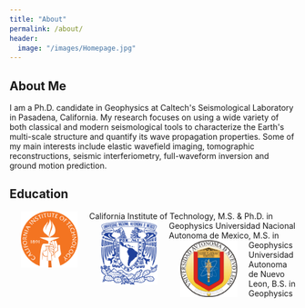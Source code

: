 ```yaml
---
title: "About"
permalink: /about/
header:
  image: "/images/Homepage.jpg"
---
```

## About Me
I am a Ph.D. candidate in Geophysics at Caltech's Seismological Laboratory in Pasadena, California. My research focuses on using a wide variety of both classical and modern seismological tools to characterize the Earth's multi-scale structure and quantify its wave propagation properties. Some of my main interests include elastic wavefield imaging, tomographic reconstructions, seismic interferiometry, full-waveform inversion and ground motion prediction.

## Education
<div class="row">
<img src="/images/CALTECH_LOGO.png" align="left" width="100" hspace="20"> California Institute of Technology, M.S. & Ph.D. in Geophysics
<img src="/images/UNAM_LOGO.png" align="left" width="100" hspace="20"> Universidad Nacional Autonoma de Mexico, M.S. in Geophysics
<img src="/images/UANL_LOGO.png" align="left" width="100" hspace="20"> Universidad Autonoma de Nuevo Leon, B.S. in Geophysics
</div>
